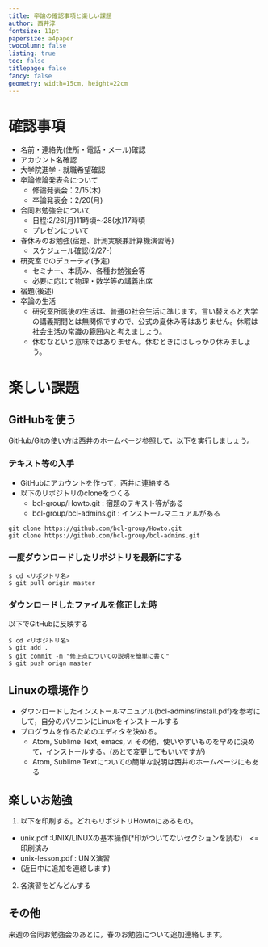 ```yaml
---
title: 卒論の確認事項と楽しい課題
author: 西井淳
fontsize: 11pt
papersize: a4paper
twocolumn: false
listing: true
toc: false
titlepage: false
fancy: false
geometry: width=15cm, height=22cm
---
```


# 確認事項

-   名前・連絡先(住所・電話・メール)確認
-   アカウント名確認
-   大学院進学・就職希望確認
-   卒論修論発表会について
    -   修論発表会：2/15(木)
    -   卒論発表会：2/20(月)
-   合同お勉強会について
    -   日程:2/26(月)11時頃〜28(水)17時頃
    -   プレゼンについて
-   春休みのお勉強(宿題、計測実験兼計算機演習等)
    -   スケジュール確認(2/27-)
-   研究室でのデューティ(予定)
    -   セミナー、本読み、各種お勉強会等
    -   必要に応じて物理・数学等の講義出席
-   宿題(後述)
-   卒論の生活
    - 研究室所属後の生活は、普通の社会生活に準じます。言い替えると大学の講義期間とは無関係ですので、公式の夏休み等はありません。休暇は社会生活の常識の範囲内と考えましょう。
    - 休むなという意味ではありません。休むときにはしっかり休みましょう。

# 楽しい課題

## GitHubを使う

GitHub/Gitの使い方は西井のホームページ参照して，以下を実行しましょう。

### テキスト等の入手

- GitHubにアカウントを作って，西井に連絡する
- 以下のリポジトリのcloneをつくる
  - bcl-group/Howto.git : 宿題のテキスト等がある
  - bcl-group/bcl-admins.git : インストールマニュアルがある

```
git clone https://github.com/bcl-group/Howto.git
git clone https://github.com/bcl-group/bcl-admins.git
```

### 一度ダウンロードしたリポジトリを最新にする
```
$ cd <リポジトリ名>
$ git pull origin master
```

### ダウンロードしたファイルを修正した時

以下でGitHubに反映する
```
$ cd <リポジトリ名>
$ git add .
$ git commit -m "修正点についての説明を簡単に書く"
$ git push orign master
```

## Linuxの環境作り

- ダウンロードしたインストールマニュアル(bcl-admins/install.pdf)を参考にして，自分のパソコンにLinuxをインストールする
- プログラムを作るためのエディタを決める。
  - Atom, Sublime Text, emacs, vi その他，使いやすいものを早めに決めて，インストールする。(あとで変更してもいいですが)
  - Atom, Sublime Textについての簡単な説明は西井のホームページにもある

## 楽しいお勉強

1. 以下を印刷する。どれもリポジトリHowtoにあるもの。
  - unix.pdf :UNIX/LINUXの基本操作($*$印がついてないセクションを読む)　<= 印刷済み
  - unix-lesson.pdf : UNIX演習
  - (近日中に追加を連絡します)
2. 各演習をどんどんする

## その他

来週の合同お勉強会のあとに，春のお勉強について追加連絡します。
